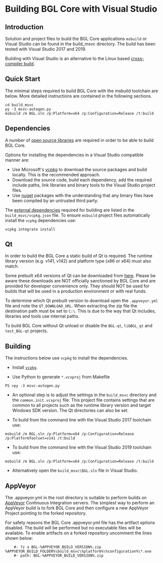 Building BGL Core with Visual Studio
========================================

Introduction
---------------------
Solution and project files to build the BGL Core applications `msbuild` or Visual Studio can be found in the build_msvc directory. The build has been tested with Visual Studio 2017 and 2019.

Building with Visual Studio is an alternative to the Linux based [cross-compiler build](https://github.com/BitgesellOfficial/bitgesell/blob/master/doc/build-windows.md).

Quick Start
---------------------
The minimal steps required to build BGL Core with the msbuild toolchain are below. More detailed instructions are contained in the following sections.

```
cd build_msvc
py -3 msvc-autogen.py
msbuild /m BGL.sln /p:Platform=x64 /p:Configuration=Release /t:build
```

Dependencies
---------------------
A number of [open source libraries](https://github.com/BitgesellOfficial/bitgesell/blob/master/doc/dependencies.md) are required in order to be able to build BGL Core.

Options for installing the dependencies in a Visual Studio compatible manner are:

- Use Microsoft's [vcpkg](https://docs.microsoft.com/en-us/cpp/vcpkg) to download the source packages and build locally. This is the recommended approach.
- Download the source code, build each dependency, add the required include paths, link libraries and binary tools to the Visual Studio project files.
- Use [nuget](https://www.nuget.org/) packages with the understanding that any binary files have been compiled by an untrusted third party.

The [external dependencies](https://github.com/bitcoin/bitcoin/blob/master/doc/dependencies.md) required for building are listed in the `build_msvc/vcpkg.json` file. To ensure `msbuild` project files automatically install the `vcpkg` dependencies use:

```
vcpkg integrate install
```

Qt
---------------------
In order to build the BGL Core a static build of Qt is required. The runtime library version (e.g. v141, v142) and platform type (x86 or x64) must also match.

Some prebuilt x64 versions of Qt can be downloaded from [here](https://github.com/sipsorcery/qt_win_binary/releases). Please be aware these downloads are NOT officially sanctioned by BGL Core and are provided for developer convenience only. They should NOT be used for builds that will be used in a production environment or with real funds.

To determine which Qt prebuilt version to download open the `.appveyor.yml` file and note the `QT_DOWNLOAD_URL`. When extracting the zip file the destination path must be set to `C:\`. This is due to the way that Qt includes, libraries and tools use internal paths.

To build BGL Core without Qt unload or disable the `BGL-qt`, `libBGL_qt` and `test_BGL-qt` projects.

Building
---------------------
The instructions below use `vcpkg` to install the dependencies.

- Install [`vcpkg`](https://github.com/Microsoft/vcpkg).

- Use Python to generate `*.vcxproj` from Makefile

```
PS >py -3 msvc-autogen.py
```

- An optional step is to adjust the settings in the `build_msvc` directory and the `common.init.vcxproj` file. This project file contains settings that are common to all projects such as the runtime library version and target Windows SDK version. The Qt directories can also be set.

- To build from the command line with the Visual Studio 2017 toolchain use:

```
msbuild /m BGL.sln /p:Platform=x64 /p:Configuration=Release /p:PlatformToolset=v141 /t:build
```

- To build from the command line with the Visual Studio 2019 toolchain use:

```
msbuild /m BGL.sln /p:Platform=x64 /p:Configuration=Release /t:build
```

- Alternatively open the `build_msvc\BGL.sln` file in Visual Studio.

AppVeyor
---------------------
The .appveyor.yml in the root directory is suitable to perform builds on [AppVeyor](https://www.appveyor.com/) Continuous Integration servers. The simplest way to perform an AppVeyor build is to fork BGL Core and then configure a new AppVeyor Project pointing to the forked repository.

For safety reasons the BGL Core .appveyor.yml file has the artifact options disabled. The build will be performed but no executable files will be available. To enable artifacts on a forked repository uncomment the lines shown below:

```
    #- 7z a BGL-%APPVEYOR_BUILD_VERSION%.zip %APPVEYOR_BUILD_FOLDER%\build_msvc\%platform%\%configuration%\*.exe
    #- path: BGL-%APPVEYOR_BUILD_VERSION%.zip
```
